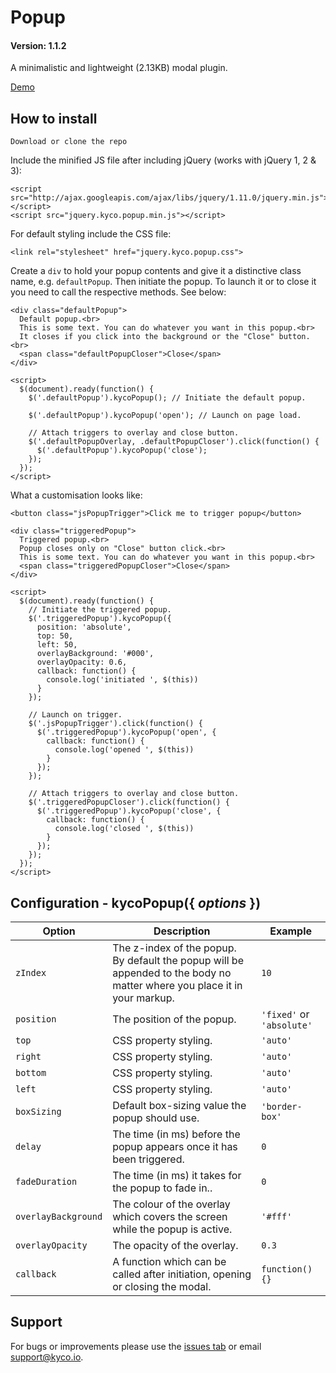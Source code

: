 Popup
=====
#### Version: 1.1.2

A minimalistic and lightweight (2.13KB) modal plugin.

[Demo](https://kyco.github.io/jquery.kyco.popup)


How to install
--------------

    Download or clone the repo

Include the minified JS file after including jQuery (works with jQuery 1, 2 & 3):

    <script src="http://ajax.googleapis.com/ajax/libs/jquery/1.11.0/jquery.min.js"></script>
    <script src="jquery.kyco.popup.min.js"></script>

For default styling include the CSS file:

    <link rel="stylesheet" href="jquery.kyco.popup.css">

Create a `div` to hold your popup contents and give it a distinctive class name, e.g. `defaultPopup`. Then initiate the popup. To launch it or to close it you need to call the respective methods. See below:

    <div class="defaultPopup">
      Default popup.<br>
      This is some text. You can do whatever you want in this popup.<br>
      It closes if you click into the background or the "Close" button.<br>
      <span class="defaultPopupCloser">Close</span>
    </div>

    <script>
      $(document).ready(function() {
        $('.defaultPopup').kycoPopup(); // Initiate the default popup.

        $('.defaultPopup').kycoPopup('open'); // Launch on page load.

        // Attach triggers to overlay and close button.
        $('.defaultPopupOverlay, .defaultPopupCloser').click(function() {
          $('.defaultPopup').kycoPopup('close');
        });
      });
    </script>

What a customisation looks like:

    <button class="jsPopupTrigger">Click me to trigger popup</button>

    <div class="triggeredPopup">
      Triggered popup.<br>
      Popup closes only on "Close" button click.<br>
      This is some text. You can do whatever you want in this popup.<br>
      <span class="triggeredPopupCloser">Close</span>
    </div>

    <script>
      $(document).ready(function() {
        // Initiate the triggered popup.
        $('.triggeredPopup').kycoPopup({
          position: 'absolute',
          top: 50,
          left: 50,
          overlayBackground: '#000',
          overlayOpacity: 0.6,
          callback: function() {
            console.log('initiated ', $(this))
          }
        });

        // Launch on trigger.
        $('.jsPopupTrigger').click(function() {
          $('.triggeredPopup').kycoPopup('open', {
            callback: function() {
              console.log('opened ', $(this))
            }
          });
        });

        // Attach triggers to overlay and close button.
        $('.triggeredPopupCloser').click(function() {
          $('.triggeredPopup').kycoPopup('close', {
            callback: function() {
              console.log('closed ', $(this))
            }
          });
        });
      });
    </script>


Configuration - kycoPopup({ *options* })
----------------------------------------

Option | Description | Example
-------|-------------|--------
`zIndex` | The z-index of the popup. By default the popup will be appended to the body no matter where you place it in your markup. | `10`
`position`| The position of the popup. | `'fixed'` or `'absolute'`
`top`| CSS property styling. | `'auto'`
`right`| CSS property styling. | `'auto'`
`bottom`| CSS property styling. | `'auto'`
`left`| CSS property styling. | `'auto'`
`boxSizing`| Default box-sizing value the popup should use. | `'border-box'`
`delay` | The time (in ms) before the popup appears once it has been triggered. | `0`
`fadeDuration` | The time (in ms) it takes for the popup to fade in.. | `0`
`overlayBackground` | The colour of the overlay which covers the screen while the popup is active. | `'#fff'`
`overlayOpacity` | The opacity of the overlay. | `0.3`
`callback` | A function which can be called after initiation, opening or closing the modal. | `function() {}`


Support
-------

For bugs or improvements please use the [issues tab](https://github.com/kyco/jquery.kyco.popup/issues) or email [support@kyco.io](mailto:support@kyco.io).

